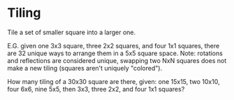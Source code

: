 # Tiling

Tile a set of smaller square into a larger one.

E.G. given one 3x3 square, three 2x2 squares, and four 1x1 squares, there are 32 unique ways to arrange them in a 5x5 square space.
Note: rotations and reflections are considered unique, swapping two NxN squares does not make a new tiling (squares aren't uniquely "colored").

How many tiling of a 30x30 square are there, given:
one 15x15, two 10x10, four 6x6, nine 5x5, then 3x3, three 2x2, and four 1x1 squares?


